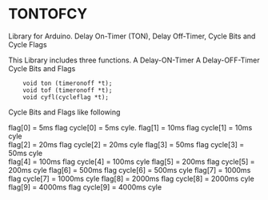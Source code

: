 # TONTOFCY
Library for Arduino. Delay On-Timer (TON), Delay Off-Timer, Cycle Bits and Cycle Flags

This Library includes three functions.
A Delay-ON-Timer 
A Delay-OFF-Timer
Cycle Bits and Flags

		void ton (timeronoff *t);
		void tof (timeronoff *t);
		void cyfl(cycleflag *t);

Cycle Bits and Flags like following

flag[0]  = 5ms flag		cycle[0] = 5ms cyle. 
flag[1]  = 10ms flag		cycle[1] = 10ms cyle 		
flag[2]  = 20ms flag		cycle[2] = 20ms cyle 
flag[3]  = 50ms flag		cycle[3] = 50ms  cyle 		
flag[4]  = 100ms  flag		cycle[4] = 100ms  cyle 
flag[5]  = 200ms  flag		cycle[5] = 200ms cyle 
flag[6]  = 500ms flag		cycle[6] = 500ms cyle 
flag[7]  = 1000ms flag		cycle[7] = 1000ms cyle 
flag[8]  = 2000ms flag		cycle[8] = 2000ms cyle 
flag[9]  = 4000ms flag		cycle[9] = 4000ms cyle 
